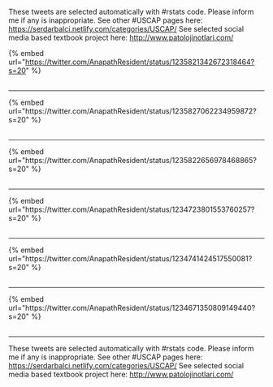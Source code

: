 

These tweets are selected automatically with #rstats code. Please inform me if any is inappropriate.
See other #USCAP pages here: https://serdarbalci.netlify.com/categories/USCAP/ 
See selected social media based textbook project here: http://www.patolojinotlari.com/

{% embed url="https://twitter.com/AnapathResident/status/1235821342672318464?s=20" %}<br>
<br>
<hr>
{% embed url="https://twitter.com/AnapathResident/status/1235827062234959872?s=20" %}<br>
<br>
<hr>
{% embed url="https://twitter.com/AnapathResident/status/1235822656978468865?s=20" %}<br>
<br>
<hr>
{% embed url="https://twitter.com/AnapathResident/status/1234723801553760257?s=20" %}<br>
<br>
<hr>
{% embed url="https://twitter.com/AnapathResident/status/1234741424517550081?s=20" %}<br>
<br>
<hr>
{% embed url="https://twitter.com/AnapathResident/status/1234671350809149440?s=20" %}<br>
<br>
<hr>


These tweets are selected automatically with #rstats code. Please inform me if any is inappropriate.
See other #USCAP pages here: https://serdarbalci.netlify.com/categories/USCAP/ 
See selected social media based textbook project here: http://www.patolojinotlari.com/
